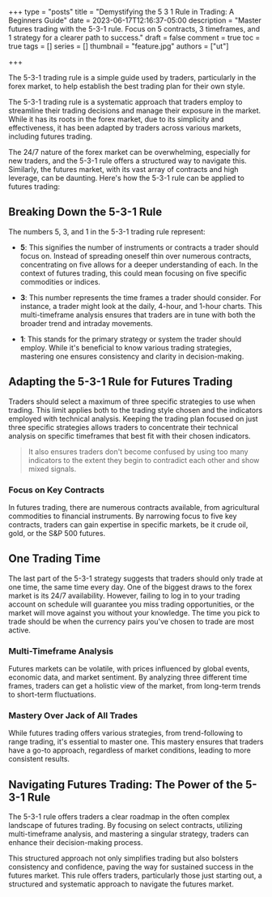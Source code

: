 +++
type = "posts"
title = "Demystifying the 5 3 1 Rule in Trading: A Beginners Guide"
date =  2023-06-17T12:16:37-05:00
description = "Master futures trading with the 5-3-1 rule. Focus on 5 contracts, 3 timeframes, and 1 strategy for a clearer path to success."
draft = false
comment = true
toc = true
tags = []
series = []
thumbnail = "feature.jpg"
authors = ["ut"]

+++

The 5-3-1 trading rule is a simple guide used by traders, particularly in the forex market, to help establish the best trading plan for their own style. 

The 5-3-1 trading rule is a systematic approach that traders employ to streamline their trading decisions and manage their exposure in the market. While it has its roots in the forex market, due to its simplicity and effectiveness, it has been adapted by traders across various markets, including futures trading.

The 24/7 nature of the forex market can be overwhelming, especially for new traders, and the 5-3-1 rule offers a structured way to navigate this. Similarly, the futures market, with its vast array of contracts and high leverage, can be daunting. Here's how the 5-3-1 rule can be applied to futures trading:


## Breaking Down the 5-3-1 Rule

The numbers 5, 3, and 1 in the 5-3-1 trading rule represent:

 - **5**: This signifies the number of instruments or contracts a trader should focus on. Instead of spreading oneself thin over numerous contracts, concentrating on five allows for a deeper understanding of each. In the context of futures trading, this could mean focusing on five specific commodities or indices.

 - **3**: This number represents the time frames a trader should consider. For instance, a trader might look at the daily, 4-hour, and 1-hour charts. This multi-timeframe analysis ensures that traders are in tune with both the broader trend and intraday movements.

 - **1**: This stands for the primary strategy or system the trader should employ. While it's beneficial to know various trading strategies, mastering one ensures consistency and clarity in decision-making.


## Adapting the 5-3-1 Rule for Futures Trading
Traders should select a maximum of three specific strategies to use when trading. This limit applies both to the trading style chosen and the indicators employed with technical analysis. Keeping the trading plan focused on just three specific strategies allows traders to concentrate their technical analysis on specific timeframes that best fit with their chosen indicators.

> It also ensures traders don't become confused by using too many indicators to the extent they begin to contradict each other and show mixed signals.

### Focus on Key Contracts

In futures trading, there are numerous contracts available, from agricultural commodities to financial instruments. By narrowing focus to five key contracts, traders can gain expertise in specific markets, be it crude oil, gold, or the S&P 500 futures.


## One Trading Time

The last part of the 5-3-1 strategy suggests that traders should only trade at one time, the same time every day. One of the biggest draws to the forex market is its 24/7 availability. However, failing to log in to your trading account on schedule will guarantee you miss trading opportunities, or the market will move against you without your knowledge. The time you pick to trade should be when the currency pairs you've chosen to trade are most active.

### Multi-Timeframe Analysis

Futures markets can be volatile, with prices influenced by global events, economic data, and market sentiment. By analyzing three different time frames, traders can get a holistic view of the market, from long-term trends to short-term fluctuations.

### Mastery Over Jack of All Trades

While futures trading offers various strategies, from trend-following to range trading, it's essential to master one. This mastery ensures that traders have a go-to approach, regardless of market conditions, leading to more consistent results.

## Navigating Futures Trading: The Power of the 5-3-1 Rule

The 5-3-1 rule offers traders a clear roadmap in the often complex landscape of futures trading. By focusing on select contracts, utilizing multi-timeframe analysis, and mastering a singular strategy, traders can enhance their decision-making process.

This structured approach not only simplifies trading but also bolsters consistency and confidence, paving the way for sustained success in the futures market. This rule offers traders, particularly those just starting out, a structured and systematic approach to navigate the futures market.
